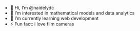 - 👋 Hi, I’m @naidelydc
- 👀 I’m interested in mathematical models and data analytics 
- 🌱 I’m currently learning web development
- ⚡ Fun fact: i love film cameras

<!---
naidelydc/naidelydc is a ✨ special ✨ repository because its `README.md` (this file) appears on your GitHub profile.
You can click the Preview link to take a look at your changes.
--->
